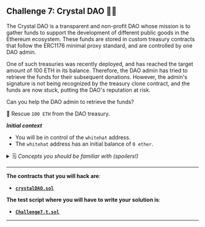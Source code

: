 ## **Challenge 7: Crystal DAO** 💎💎

The Crystal DAO is a transparent and non-profit DAO whose mission is to gather funds to support the development of different public goods in the Ethereum ecosystem. These funds are stored in custom treasury contracts that follow the ERC1176 minimal proxy standard, and are controlled by one DAO admin.

One of such treasuries was recently deployed, and has reached the target amount of 100 ETH in its balance. Therefore, the DAO admin has tried to retrieve the funds for their subsequent donations. However, the admin's signature is not being recognized by the treasury clone contract, and the funds are now stuck, putting the DAO's reputation at risk.

Can you help the DAO admin to retrieve the funds?

📌 Rescue `100 ETH` from the DAO treasury.

**_Initial context_**

- You will be in control of the `whitehat` address.
- The `whitehat` address has an initial balance of `0 ether`.

<details>
<summary>🗒️ <i>Concepts you should be familiar with (spoilers!)</i></summary>
    <ul>
    <li><i><a href=https://coinsbench.com/minimal-proxy-contracts-eip-1167-9417abf973e3>ERC1167 Minimal Proxy Contract</a>.</i></li>
    <li><i><a href=https://medium.com/metamask/eip712-is-coming-what-to-expect-and-how-to-use-it-bb92fd1a7a26>EIP712 Signatures</a>.</i></li>
    <li><i><a href=https://soliditydeveloper.com/ecrecover>The `ecrecover()` function</a>.</i></li>
    </ul>
</details>


-------------
**The contracts that you will hack are**:

- **[`crystalDAO.sol`](./crystalDAO.sol)**

**The test script where you will have to write your solution is**:

- **[`Challenge7.t.sol`](../../test/Challenge7.t.sol)**

-------------
